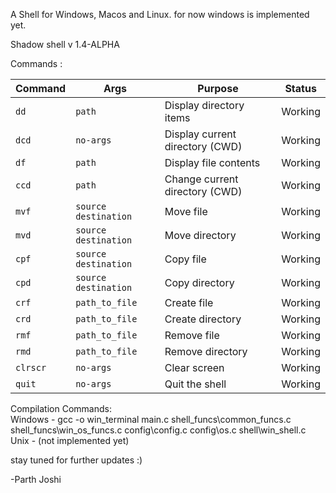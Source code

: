 A Shell for Windows, Macos and Linux. for now windows is implemented yet.

Shadow shell v 1.4-ALPHA

Commands :

| Command | Args                   | Purpose                          | Status   |
|---------|------------------------|----------------------------------|----------|
| `dd`    | `path`                 | Display directory items          | Working  |
| `dcd`   | `no-args`              | Display current directory (CWD)  | Working  |
| `df`    | `path`                 | Display file contents            | Working  |
| `ccd`   | `path`                 | Change current directory (CWD)   | Working  |
| `mvf`   | `source destination`   | Move file                        | Working  |
| `mvd`   | `source destination`   | Move directory                   | Working  |
| `cpf`   | `source destination`   | Copy file                        | Working  |
| `cpd`   | `source destination`   | Copy directory                   | Working  |
| `crf`   | `path_to_file`         | Create file                      | Working  |
| `crd`   | `path_to_file`         | Create directory                 | Working  |
| `rmf`   | `path_to_file`         | Remove file                      | Working  |
| `rmd`   | `path_to_file`         | Remove directory                 | Working  |
| `clrscr`| `no-args`              | Clear screen                     | Working  |
| `quit`  | `no-args`              | Quit the shell                   | Working  |


Compilation Commands:<br>
Windows   -  gcc -o win_terminal main.c shell_funcs\common_funcs.c shell_funcs\win_os_funcs.c config\config.c config\os.c shell\win_shell.c <br>
Unix      -  (not implemented yet)<br>

stay tuned for further updates :)

-Parth Joshi
